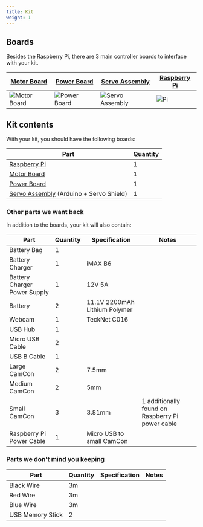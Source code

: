 ```yaml
---
title: Kit
weight: 1
---
```


## Boards

Besides the Raspberry Pi, there are 3 main controller boards to interface with your kit.

| [Motor Board](motor-board) | [Power Board](power-board) | [Servo Assembly](servo-assembly) | [Raspberry Pi](pi) |
|---|---|---|---|
| ![Motor Board](/img/kit/mcv4b.png?width=20pc) | ![Power Board](/img/kit/pbv4.png?width=20pc) | ![Servo Assembly](/img/kit/servo-assembly.png?width=20pc) | ![Pi](/img/kit/pi.jpg?width=20pc) |

## Kit contents

With your kit, you should have the following boards:

| Part                                                      | Quantity |
|-----------------------------------------------------------|----------|
| [Raspberry Pi](pi)                                        | 1        |
| [Motor Board](motor-board)                                | 1        |
| [Power Board](power-board)                                | 1        |
| [Servo Assembly](servo-assembly) (Arduino + Servo Shield) | 1        |

### Other parts we want back

In addition to the boards, your kit will also contain:

| Part                         | Quantity | Specification                 | Notes                                            |
|------------------------------|----------|-------------------------------|--------------------------------------------------|
| Battery Bag                  | 1        |                               |                                                  |
| Battery Charger              | 1        | iMAX B6                       |                                                  |
| Battery Charger Power Supply | 1        | 12V 5A                        |                                                  |
| Battery                      | 2        | 11.1V 2200mAh Lithium Polymer |                                                  |
| Webcam                       | 1        | TeckNet C016                  |                                                  |
| USB Hub                      | 1        |                               |                                                  |
| Micro USB Cable              | 2        |                               |                                                  |
| USB B Cable                  | 1        |                               |                                                  |
| Large CamCon                 | 2        | 7.5mm                         |                                                  |
| Medium CamCon                | 2        | 5mm                           |                                                  |
| Small CamCon                 | 3        | 3.81mm                        | 1 additionally found on Raspberry Pi power cable |
| Raspberry Pi Power Cable     | 1        | Micro USB to small CamCon     |                                                  |

### Parts we don't mind you keeping

| Part                         | Quantity | Specification                 | Notes                                            |
|------------------------------|----------|-------------------------------|--------------------------------------------------|
| Black Wire                   | 3m       |                               |                                                  |
| Red Wire                     | 3m       |                               |                                                  |
| Blue Wire                    | 3m       |                               |                                                  |
| USB Memory Stick             | 2        |                               |                                                  |
